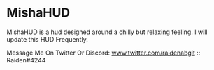 # MishaHUD
MishaHUD is a hud designed around a chilly but relaxing feeling. I will update this HUD Frequently.

Message Me On Twitter Or Discord: www.twitter.com/raidenabgit :: Raiden#4244

